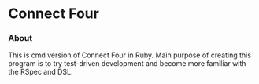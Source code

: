 # Connect Four

### About

This is cmd version of Connect Four in Ruby. Main purpose of creating this program is to try test-driven development and become more familiar with the RSpec and DSL.


